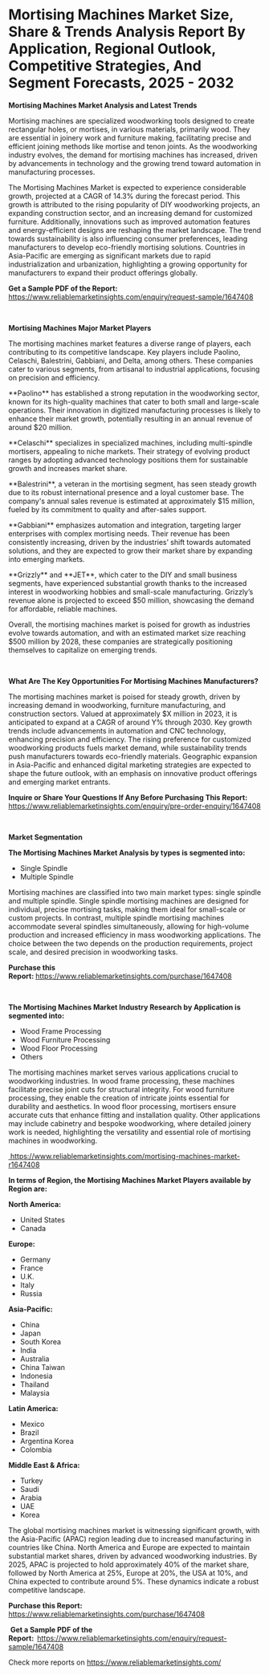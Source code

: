 <p><h1>Mortising Machines Market Size, Share & Trends Analysis Report By Application, Regional Outlook, Competitive Strategies, And Segment Forecasts, 2025 - 2032</h1></p><p><strong>Mortising Machines Market Analysis and Latest Trends</strong></p>
<p><p>Mortising machines are specialized woodworking tools designed to create rectangular holes, or mortises, in various materials, primarily wood. They are essential in joinery work and furniture making, facilitating precise and efficient joining methods like mortise and tenon joints. As the woodworking industry evolves, the demand for mortising machines has increased, driven by advancements in technology and the growing trend toward automation in manufacturing processes.</p><p>The Mortising Machines Market is expected to experience considerable growth, projected at a CAGR of 14.3% during the forecast period. This growth is attributed to the rising popularity of DIY woodworking projects, an expanding construction sector, and an increasing demand for customized furniture. Additionally, innovations such as improved automation features and energy-efficient designs are reshaping the market landscape. The trend towards sustainability is also influencing consumer preferences, leading manufacturers to develop eco-friendly mortising solutions. Countries in Asia-Pacific are emerging as significant markets due to rapid industrialization and urbanization, highlighting a growing opportunity for manufacturers to expand their product offerings globally.</p></p>
<p><strong>Get a Sample PDF of the Report:&nbsp;</strong> <a href="https://www.reliablemarketinsights.com/enquiry/request-sample/1647408?utm_campaign=2102&utm_medium=2&utm_source=Github&utm_content=ia&utm_term=05032025&utm_id=mortising-machines">https://www.reliablemarketinsights.com/enquiry/request-sample/1647408</a></p>
<p>&nbsp;</p>
<p><strong>Mortising Machines Major Market Players</strong></p>
<p><p>The mortising machines market features a diverse range of players, each contributing to its competitive landscape. Key players include Paolino, Celaschi, Balestrini, Gabbiani, and Delta, among others. These companies cater to various segments, from artisanal to industrial applications, focusing on precision and efficiency.</p><p>**Paolino** has established a strong reputation in the woodworking sector, known for its high-quality machines that cater to both small and large-scale operations. Their innovation in digitized manufacturing processes is likely to enhance their market growth, potentially resulting in an annual revenue of around $20 million.</p><p>**Celaschi** specializes in specialized machines, including multi-spindle mortisers, appealing to niche markets. Their strategy of evolving product ranges by adopting advanced technology positions them for sustainable growth and increases market share.</p><p>**Balestrini**, a veteran in the mortising segment, has seen steady growth due to its robust international presence and a loyal customer base. The company's annual sales revenue is estimated at approximately $15 million, fueled by its commitment to quality and after-sales support.</p><p>**Gabbiani** emphasizes automation and integration, targeting larger enterprises with complex mortising needs. Their revenue has been consistently increasing, driven by the industries’ shift towards automated solutions, and they are expected to grow their market share by expanding into emerging markets.</p><p>**Grizzly** and **JET**, which cater to the DIY and small business segments, have experienced substantial growth thanks to the increased interest in woodworking hobbies and small-scale manufacturing. Grizzly’s revenue alone is projected to exceed $50 million, showcasing the demand for affordable, reliable machines.</p><p>Overall, the mortising machines market is poised for growth as industries evolve towards automation, and with an estimated market size reaching $500 million by 2028, these companies are strategically positioning themselves to capitalize on emerging trends.</p></p>
<p>&nbsp;</p>
<p><strong>What Are The Key Opportunities For Mortising Machines Manufacturers?</strong></p>
<p><p>The mortising machines market is poised for steady growth, driven by increasing demand in woodworking, furniture manufacturing, and construction sectors. Valued at approximately $X million in 2023, it is anticipated to expand at a CAGR of around Y% through 2030. Key growth trends include advancements in automation and CNC technology, enhancing precision and efficiency. The rising preference for customized woodworking products fuels market demand, while sustainability trends push manufacturers towards eco-friendly materials. Geographic expansion in Asia-Pacific and enhanced digital marketing strategies are expected to shape the future outlook, with an emphasis on innovative product offerings and emerging market entrants.</p></p>
<p><strong>Inquire or Share Your Questions If Any Before Purchasing This Report:</strong> <a href="https://www.reliablemarketinsights.com/enquiry/pre-order-enquiry/1647408?utm_campaign=2102&utm_medium=2&utm_source=Github&utm_content=ia&utm_term=05032025&utm_id=mortising-machines">https://www.reliablemarketinsights.com/enquiry/pre-order-enquiry/1647408</a></p>
<p>&nbsp;</p>
<p><strong>Market Segmentation</strong></p>
<p><strong>The Mortising Machines Market Analysis by types is segmented into:</strong></p>
<p><ul><li>Single Spindle</li><li>Multiple Spindle</li></ul></p>
<p><p>Mortising machines are classified into two main market types: single spindle and multiple spindle. Single spindle mortising machines are designed for individual, precise mortising tasks, making them ideal for small-scale or custom projects. In contrast, multiple spindle mortising machines accommodate several spindles simultaneously, allowing for high-volume production and increased efficiency in mass woodworking applications. The choice between the two depends on the production requirements, project scale, and desired precision in woodworking tasks.</p></p>
<p><strong>Purchase this Report:&nbsp;</strong><a href="https://www.reliablemarketinsights.com/purchase/1647408?utm_campaign=2102&utm_medium=2&utm_source=Github&utm_content=ia&utm_term=05032025&utm_id=mortising-machines">https://www.reliablemarketinsights.com/purchase/1647408</a></p>
<p>&nbsp;</p>
<p><strong>The Mortising Machines Market Industry Research by Application is segmented into:</strong></p>
<p><ul><li>Wood Frame Processing</li><li>Wood Furniture Processing</li><li>Wood Floor Processing</li><li>Others</li></ul></p>
<p><p>The mortising machines market serves various applications crucial to woodworking industries. In wood frame processing, these machines facilitate precise joint cuts for structural integrity. For wood furniture processing, they enable the creation of intricate joints essential for durability and aesthetics. In wood floor processing, mortisers ensure accurate cuts that enhance fitting and installation quality. Other applications may include cabinetry and bespoke woodworking, where detailed joinery work is needed, highlighting the versatility and essential role of mortising machines in woodworking.</p></p>
<p><a href="https://www.reliablemarketinsights.com/mortising-machines-market-r1647408?utm_campaign=2102&utm_medium=2&utm_source=Github&utm_content=ia&utm_term=05032025&utm_id=mortising-machines">&nbsp;https://www.reliablemarketinsights.com/mortising-machines-market-r1647408</a></p>
<p><strong>In terms of Region, the Mortising Machines Market Players available by Region are:</strong></p>
<p>
    <p> <strong> North America: </strong>
        <ul>
            <li>United States</li>
            <li>Canada</li>
        </ul>
        </p> 
    <p> <strong> Europe: </strong>
        <ul>
            <li>Germany</li>
            <li>France</li>
            <li>U.K.</li>
            <li>Italy</li>
            <li>Russia</li>
        </ul>
        </p> 
    <p> <strong> Asia-Pacific: </strong>
        <ul>
            <li>China</li>
            <li>Japan</li>
            <li>South Korea</li>
            <li>India</li>
            <li>Australia</li>
            <li>China Taiwan</li>
            <li>Indonesia</li>
            <li>Thailand</li>
            <li>Malaysia</li>
        </ul>
        </p> 
    <p> <strong> Latin America: </strong>
        <ul>
            <li>Mexico</li>
            <li>Brazil</li>
            <li>Argentina Korea</li>
            <li>Colombia</li>
        </ul>
        </p> 
    <p> <strong> Middle East & Africa: </strong>
        <ul>
            <li>Turkey</li>
            <li>Saudi</li>
            <li>Arabia</li>
            <li>UAE</li>
            <li>Korea</li>
        </ul>
    </p>
    </p>
<p><p>The global mortising machines market is witnessing significant growth, with the Asia-Pacific (APAC) region leading due to increased manufacturing in countries like China. North America and Europe are expected to maintain substantial market shares, driven by advanced woodworking industries. By 2025, APAC is projected to hold approximately 40% of the market share, followed by North America at 25%, Europe at 20%, the USA at 10%, and China expected to contribute around 5%. These dynamics indicate a robust competitive landscape.</p></p>
<p><strong>Purchase this Report: </strong><a href="https://www.reliablemarketinsights.com/purchase/1647408?utm_campaign=2102&utm_medium=2&utm_source=Github&utm_content=ia&utm_term=05032025&utm_id=mortising-machines">https://www.reliablemarketinsights.com/purchase/1647408</a></p>
<p>&nbsp;<strong>Get a Sample PDF of the Report:&nbsp;&nbsp;</strong><a href="https://www.reliablemarketinsights.com/enquiry/request-sample/1647408?utm_campaign=2102&utm_medium=2&utm_source=Github&utm_content=ia&utm_term=05032025&utm_id=mortising-machines">https://www.reliablemarketinsights.com/enquiry/request-sample/1647408</a></p>
<p><strong></strong></p>
<p>Check more reports on <a href="https://www.reliablemarketinsights.com/?utm_campaign=2102&utm_medium=2&utm_source=Github&utm_content=ia&utm_term=05032025&utm_id=mortising-machines">https://www.reliablemarketinsights.com/</a></p>